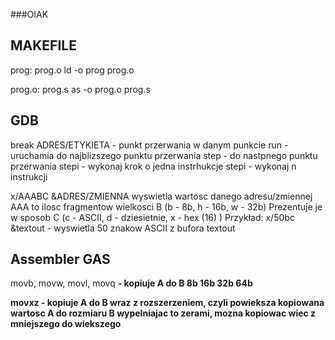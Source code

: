 ###OIAK

## MAKEFILE

prog: prog.o
	ld -o prog prog.o

prog.o: prog.s
	as -o prog.o prog.s

## GDB

break ADRES/ETYKIETA - punkt przerwania w danym punkcie
run - uruchamia do najblizszego punktu przerwania
step - do nastpnego punktu przerwania
stepi - wykonaj krok o jedna instrhukcje
stepi <n> - wykonaj n instrukcji

x/AAABC &ADRES/ZMIENNA
wyswietla wartosc danego adresu/zmiennej
AAA to ilosc fragmentow wielkosci B (b - 8b, h - 16b, w - 32b)
Prezentuje je w sposob C (c - ASCII, d - dziesietnie, x - hex (16) )
Przykład: x/50bc &textout - wyswietla 50 znakow ASCII z bufora textout

## Assembler GAS

movb, movw, movl, movq <A> <B> - kopiuje A do B
8b    16b   32b   64b

movxz <A> <B> - kopiuje A do B wraz z rozszerzeniem, czyli powieksza kopiowana
wartosc A do rozmiaru B wypelniajac to zerami, mozna kopiowac wiec z mniejszego do wiekszego

